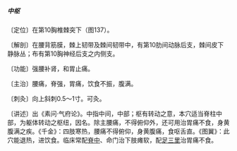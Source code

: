 ##### 中枢

〔定位〕在第10胸椎棘突下（图137）。

〔解剖〕在腰背筋膜，棘上韧带及棘间韧带中，有第10肋间动脉后支，棘间皮下静脉丛；布有第10胸神经后支之内侧支。

〔功能〕强腰补肾，和胃止痛。

〔主治〕腰痛，脊强，胃痛，饮食不振，腹满。

〔刺灸〕向上斜刺0.5～1寸。可灸。

〔讲述〕出《素问·气府论》。中指中间，中部；枢有转动之意，本穴适当脊柱中部，为躯体转动之枢纽，因名。除主腰痛，不得俯仰外，还可用治胃痛不食，身黄腹满之疾。《千金》：四肢寒热，腰痛不得俯仰，身黄腹痛，食呕舌直。《图翼》：此穴能退热，进饮食。临床常配[脊中](https://www.gmzyjc.com/read/zjs/zjs3.2.2-0.0.1.3.6.md)、命门治下肢瘫软，配[足三里](https://www.gmzyjc.com/read/zjs/zjs3.1.1-3-0.1.3.3.36.md)治胃痛不食。
